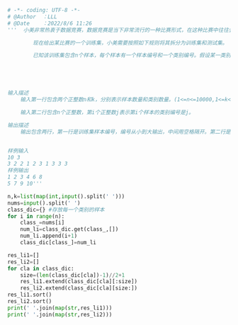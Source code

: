 
<BlogInfo id="1051" title="147.小美的数据拆分" author="白日梦想猿" pv=0 read_times=0 pre_cost_time=0分55秒 category="leetcode" tag_list="['leetcode']" create_time="2022.08.06 11:26:29" update_time="2022.08.06 11:43:53" />

```python
# -*- coding: UTF-8 -*-                            
# @Author  ：LLL                         
# @Date    ：2022/8/6 11:26  
'''  小美非常热衷于数据竞赛，数据竞赛是当下非常流行的一种比赛形式，在这种比赛中往往会给出一个训练集和一个测试集，由于测试集是没有标注的，因此大家为了线下评测模型的性能，通常会将训练集拆分成两个部分，即自建的训练集和测试集。

        现在给出某比赛的一个训练集，小美需要按照如下规则将其拆分为训练集和测试集。

        已知该训练集包含n个样本，每个样本有一个样本编号和一个类别编号。假设某一类别的样本共有m个，则将编号最小的m/2(向上取整)个样本作为训练集，将其他样本作为测试集。





输入描述
    输入第一行包含两个正整数n和k，分别表示样本数量和类别数量。(1<=n<=10000,1<=k<=100)

    输入第二行包含n个正整数，第i个正整数j表示第i个样本的类别编号是j。

输出描述
    输出包含两行，第一行是训练集样本编号，编号从小到大输出，中间用空格隔开。第二行是测试集的样本编号，编号从小到大输出，中间用空格隔开。


样例输入
10 3
3 2 2 1 2 3 1 3 3 3
样例输出
1 2 3 4 6 8
5 7 9 10'''

n,k=list(map(int,input().split(' ')))
nums=input().split(' ')
class_dic={} #存放每一个类别的样本
for i in range(n):
    class_=nums[i]
    num_li=class_dic.get(class_,[])
    num_li.append(i+1)
    class_dic[class_]=num_li

res_li1=[]
res_li2=[]
for cla in class_dic:
    size=(len(class_dic[cla])-1)//2+1
    res_li1.extend(class_dic[cla][:size])
    res_li2.extend(class_dic[cla][size:])
res_li1.sort()
res_li2.sort()
print(' '.join(map(str,res_li1)))
print(' '.join(map(str,res_li2)))






```
